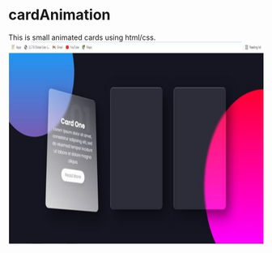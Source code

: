# cardAnimation
This is small animated cards using html/css.<br>
<img src="ss1.JPG" width=600 height=400>
